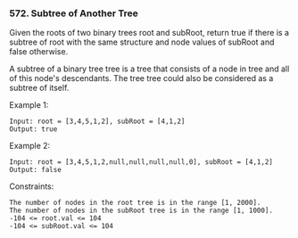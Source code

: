 ### 572. Subtree of Another Tree

Given the roots of two binary trees root and subRoot, return true if there is a subtree of root with the same structure and node values of subRoot and false otherwise.

A subtree of a binary tree tree is a tree that consists of a node in tree and all of this node's descendants. The tree tree could also be considered as a subtree of itself.

Example 1:

    Input: root = [3,4,5,1,2], subRoot = [4,1,2]
    Output: true

Example 2:

    Input: root = [3,4,5,1,2,null,null,null,null,0], subRoot = [4,1,2]
    Output: false

Constraints:

    The number of nodes in the root tree is in the range [1, 2000].
    The number of nodes in the subRoot tree is in the range [1, 1000].
    -104 <= root.val <= 104
    -104 <= subRoot.val <= 104
